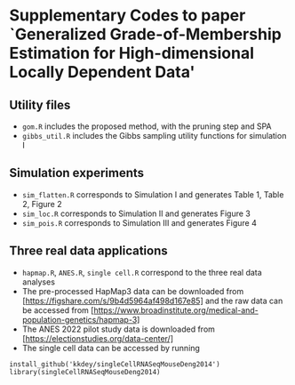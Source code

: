 # Supplementary Codes to paper `Generalized Grade-of-Membership Estimation for High-dimensional Locally Dependent Data'

## Utility files
- `gom.R` includes the proposed method, with the pruning step and SPA
- `gibbs_util.R` includes the Gibbs sampling utility functions for simulation I

## Simulation experiments
- `sim_flatten.R` corresponds to Simulation I and generates Table 1, Table 2, Figure 2
- `sim_loc.R` corresponds to Simulation II and generates Figure 3
- `sim_pois.R` corresponds to Simulation III and generates Figure 4


## Three real data applications
- `hapmap.R`, `ANES.R`, `single cell.R` correspond to the three real data analyses
- The pre-processed HapMap3 data can be downloaded from [https://figshare.com/s/9b4d5964af498d167e85] and the raw data can be accessed from [https://www.broadinstitute.org/medical-and-population-genetics/hapmap-3]
- The ANES 2022 pilot study data is downloaded from [https://electionstudies.org/data-center/]
- The single cell data can be accessed by running
```
install_github('kkdey/singleCellRNASeqMouseDeng2014') 
library(singleCellRNASeqMouseDeng2014)
```
